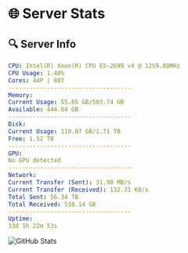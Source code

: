 # 🌐 Server Stats
## 🔍 Server Info
```yaml
CPU: Intel(R) Xeon(R) CPU E5-2699 v4 @ 1259.88MHz
CPU Usage: 1.40%
Cores: 44P | 88T
-----------------------------------
Memory:
Current Usage: 55.65 GB/503.74 GB
Available: 444.64 GB
-----------------------------------
Disk:
Current Usage: 110.07 GB/1.71 TB
Free: 1.52 TB
-----------------------------------
GPU:
No GPU detected
-----------------------------------
Network:
Current Transfer (Sent): 31.90 MB/s
Current Transfer (Received): 132.31 KB/s
Total Sent: 56.34 TB
Total Received: 510.14 GB
-----------------------------------
Uptime:
33d 5h 22m 53s
```
![GitHub Stats](https://img.shields.io/badge/Updated-2025-04-10_02:45:42-blue)